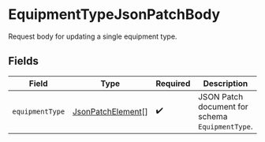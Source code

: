 # EquipmentTypeJsonPatchBody

Request body for updating a single equipment type.


## Fields

| Field                                                         | Type                                                          | Required                                                      | Description                                                   |
| ------------------------------------------------------------- | ------------------------------------------------------------- | ------------------------------------------------------------- | ------------------------------------------------------------- |
| `equipmentType`                                               | [JsonPatchElement](../../models/shared/jsonpatchelement.md)[] | :heavy_check_mark:                                            | JSON Patch document for schema `EquipmentType`.               |